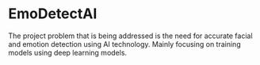 # EmoDetectAI
The project problem that is being addressed is the need for accurate facial and emotion detection using AI technology. Mainly focusing on training models using deep learning models.
